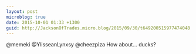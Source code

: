```yaml
---
layout: post
microblog: true
date: 2015-10-01 01:33 +1300
guid: http://JacksonOfTrades.micro.blog/2015/09/30/t649200515977474048.html
---
```

@memeki @YlisseanLynxsy @cheezpiza How about... ducks?
